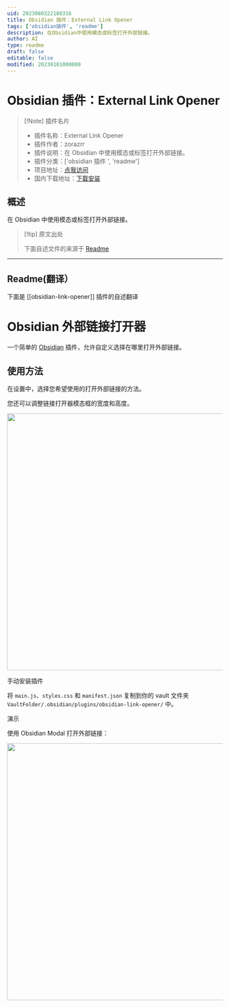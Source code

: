 ```yaml
---
uid: 2023080322180316
title: Obsidian 插件：External Link Opener
tags: ['obsidian插件', 'readme']
description: 在Obsidian中使用模态或标签打开外部链接。
author: AI
type: readme
draft: false
editable: false
modified: 20230101000000
---
```


# Obsidian 插件：External Link Opener

> [!Note] 插件名片
> - 插件名称：External Link Opener
> - 插件作者：zorazrr
> - 插件说明：在 Obsidian 中使用模态或标签打开外部链接。
> - 插件分类：['obsidian 插件 ', 'readme']
> - 项目地址：[点我访问](https://github.com/zorazrr/obsidian-link-opener)
> - 国内下载地址：[下载安装](https://pkmer.cn/products/plugin/pluginMarket/?obsidian-link-opener)

## 概述

在 Obsidian 中使用模态或标签打开外部链接。

> [!tip] 原文出处
>
>下面自述文件的来源于 [Readme](https://ghproxy.net/https://raw.githubusercontent.com/zorazrr/obsidian-link-opener/master/README.md)
>

---

## Readme(翻译）

下面是 [[obsidian-link-opener]] 插件的自述翻译

# Obsidian 外部链接打开器

一个简单的 [Obsidian](https://obsidian.md/) 插件，允许自定义选择在哪里打开外部链接。

## 使用方法

在设置中，选择您希望使用的打开外部链接的方法。

您还可以调整链接打开器模态框的宽度和高度。

<p align="center"><img src = "./assets/exampleSettings.png" style="width: 600px;"></p>

手动安装插件

将 `main.js`、`styles.css` 和 `manifest.json` 复制到你的 vault 文件夹 `VaultFolder/.obsidian/plugins/obsidian-link-opener/` 中。

演示

使用 Obsidian Modal 打开外部链接：

<p align="center"><img src = "./assets/exampleModal.png" style="width: 600px;"></p>



